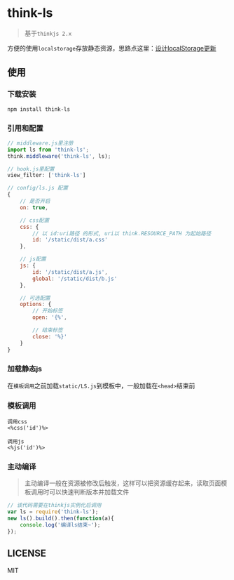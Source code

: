 # think-ls

> 基于`thinkjs 2.x`

方便的使用`localstorage`存放静态资源，思路点这里：[设计localStorage更新](https://xuexb.com/html/286.html)

## 使用

### 下载安装

```
npm install think-ls
```

### 引用和配置

```js
// middleware.js里注册
import ls from 'think-ls';
think.middleware('think-ls', ls);

// hook.js里配置
view_filter: ['think-ls']

// config/ls.js 配置
{
    // 是否开启
    on: true,

    // css配置
    css: {
        // 以 id:uri路径 的形式, uri以 think.RESOURCE_PATH 为起始路径
        id: '/static/dist/a.css'
    },

    // js配置
    js: {
        id: '/static/dist/a.js',
        global: '/static/dist/b.js'
    },

    // 可选配置
    options: {
        // 开始标签
        open: '{%',

        // 结束标签
        close: '%}'
    }
}
```

### 加载静态js

在`模板调用`之前加载`static/LS.js`到模板中，一般加载在`<head>`结束前

### 模板调用

```
调用css
<%css('id')%>

调用js
<%js('id')%>
```

### 主动编译

> 主动编译一般在资源被修改后触发，这样可以把资源缓存起来，读取页面模板调用时可以快速判断版本并加载文件

```js
// 该代码需要在thinkjs实例化后调用
var ls = require('think-ls');
new ls().build().then(function(a){
    console.log('编译ls结束~');
});
```

## LICENSE

MIT